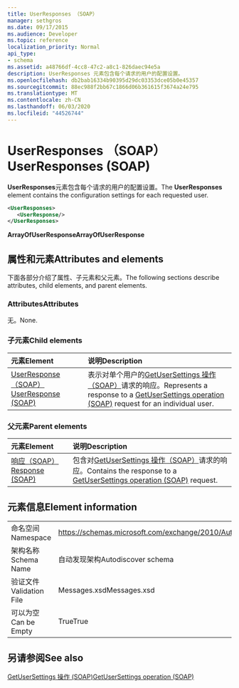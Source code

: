 ```yaml
---
title: UserResponses （SOAP）
manager: sethgros
ms.date: 09/17/2015
ms.audience: Developer
ms.topic: reference
localization_priority: Normal
api_type:
- schema
ms.assetid: a48766df-4cc8-47c2-a8c1-826daec94e5a
description: UserResponses 元素包含每个请求的用户的配置设置。
ms.openlocfilehash: db2bab16334b90395d29dc03353dce05b0e45357
ms.sourcegitcommit: 88ec988f2bb67c1866d06b361615f3674a24e795
ms.translationtype: MT
ms.contentlocale: zh-CN
ms.lasthandoff: 06/03/2020
ms.locfileid: "44526744"
---
```

# <a name="userresponses-soap"></a><span data-ttu-id="e850f-103">UserResponses （SOAP）</span><span class="sxs-lookup"><span data-stu-id="e850f-103">UserResponses (SOAP)</span></span>

<span data-ttu-id="e850f-104">**UserResponses**元素包含每个请求的用户的配置设置。</span><span class="sxs-lookup"><span data-stu-id="e850f-104">The **UserResponses** element contains the configuration settings for each requested user.</span></span> 
  
```XML
<UserResponses>
   <UserResponse/>
</UserResponses>
```

 <span data-ttu-id="e850f-105">**ArrayOfUserResponse**</span><span class="sxs-lookup"><span data-stu-id="e850f-105">**ArrayOfUserResponse**</span></span>
## <a name="attributes-and-elements"></a><span data-ttu-id="e850f-106">属性和元素</span><span class="sxs-lookup"><span data-stu-id="e850f-106">Attributes and elements</span></span>

<span data-ttu-id="e850f-107">下面各部分介绍了属性、子元素和父元素。</span><span class="sxs-lookup"><span data-stu-id="e850f-107">The following sections describe attributes, child elements, and parent elements.</span></span>
  
### <a name="attributes"></a><span data-ttu-id="e850f-108">Attributes</span><span class="sxs-lookup"><span data-stu-id="e850f-108">Attributes</span></span>

<span data-ttu-id="e850f-109">无。</span><span class="sxs-lookup"><span data-stu-id="e850f-109">None.</span></span>
  
### <a name="child-elements"></a><span data-ttu-id="e850f-110">子元素</span><span class="sxs-lookup"><span data-stu-id="e850f-110">Child elements</span></span>

|<span data-ttu-id="e850f-111">**元素**</span><span class="sxs-lookup"><span data-stu-id="e850f-111">**Element**</span></span>|<span data-ttu-id="e850f-112">**说明**</span><span class="sxs-lookup"><span data-stu-id="e850f-112">**Description**</span></span>|
|:-----|:-----|
|[<span data-ttu-id="e850f-113">UserResponse （SOAP）</span><span class="sxs-lookup"><span data-stu-id="e850f-113">UserResponse (SOAP)</span></span>](userresponse-soap.md) <br/> |<span data-ttu-id="e850f-114">表示对单个用户的[GetUserSettings 操作（SOAP）](getusersettings-operation-soap.md)请求的响应。</span><span class="sxs-lookup"><span data-stu-id="e850f-114">Represents a response to a [GetUserSettings operation (SOAP)](getusersettings-operation-soap.md) request for an individual user.</span></span>  <br/> |
   
### <a name="parent-elements"></a><span data-ttu-id="e850f-115">父元素</span><span class="sxs-lookup"><span data-stu-id="e850f-115">Parent elements</span></span>

|<span data-ttu-id="e850f-116">**元素**</span><span class="sxs-lookup"><span data-stu-id="e850f-116">**Element**</span></span>|<span data-ttu-id="e850f-117">**说明**</span><span class="sxs-lookup"><span data-stu-id="e850f-117">**Description**</span></span>|
|:-----|:-----|
|[<span data-ttu-id="e850f-118">响应（SOAP）</span><span class="sxs-lookup"><span data-stu-id="e850f-118">Response (SOAP)</span></span>](response-soap.md) <br/> |<span data-ttu-id="e850f-119">包含对[GetUserSettings 操作（SOAP）](getusersettings-operation-soap.md)请求的响应。</span><span class="sxs-lookup"><span data-stu-id="e850f-119">Contains the response to a [GetUserSettings operation (SOAP)](getusersettings-operation-soap.md) request.</span></span>  <br/> |
   
## <a name="element-information"></a><span data-ttu-id="e850f-120">元素信息</span><span class="sxs-lookup"><span data-stu-id="e850f-120">Element information</span></span>

|||
|:-----|:-----|
|<span data-ttu-id="e850f-121">命名空间</span><span class="sxs-lookup"><span data-stu-id="e850f-121">Namespace</span></span>  <br/> |https://schemas.microsoft.com/exchange/2010/Autodiscover  <br/> |
|<span data-ttu-id="e850f-122">架构名称</span><span class="sxs-lookup"><span data-stu-id="e850f-122">Schema Name</span></span>  <br/> |<span data-ttu-id="e850f-123">自动发现架构</span><span class="sxs-lookup"><span data-stu-id="e850f-123">Autodiscover schema</span></span>  <br/> |
|<span data-ttu-id="e850f-124">验证文件</span><span class="sxs-lookup"><span data-stu-id="e850f-124">Validation File</span></span>  <br/> |<span data-ttu-id="e850f-125">Messages.xsd</span><span class="sxs-lookup"><span data-stu-id="e850f-125">Messages.xsd</span></span>  <br/> |
|<span data-ttu-id="e850f-126">可以为空</span><span class="sxs-lookup"><span data-stu-id="e850f-126">Can be Empty</span></span>  <br/> |<span data-ttu-id="e850f-127">True</span><span class="sxs-lookup"><span data-stu-id="e850f-127">True</span></span>  <br/> |
   
## <a name="see-also"></a><span data-ttu-id="e850f-128">另请参阅</span><span class="sxs-lookup"><span data-stu-id="e850f-128">See also</span></span>



[<span data-ttu-id="e850f-129">GetUserSettings 操作 (SOAP)</span><span class="sxs-lookup"><span data-stu-id="e850f-129">GetUserSettings operation (SOAP)</span></span>](getusersettings-operation-soap.md)

